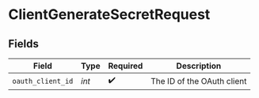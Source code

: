 # ClientGenerateSecretRequest


## Fields

| Field                      | Type                       | Required                   | Description                |
| -------------------------- | -------------------------- | -------------------------- | -------------------------- |
| `oauth_client_id`          | *int*                      | :heavy_check_mark:         | The ID of the OAuth client |